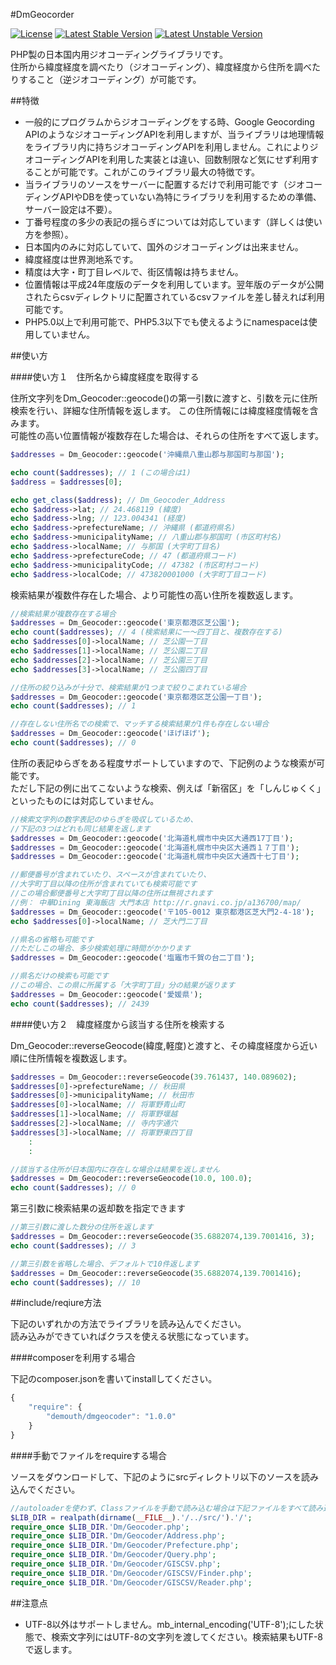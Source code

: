 #DmGeocorder

[![License](https://poser.pugx.org/demouth/dmgeocoder/license.png)](https://packagist.org/packages/demouth/dmgeocoder)
[![Latest Stable Version](https://poser.pugx.org/demouth/dmgeocoder/v/stable.png)](https://packagist.org/packages/demouth/dmgeocoder) 
[![Latest Unstable Version](https://poser.pugx.org/demouth/dmgeocoder/v/unstable.png)](https://packagist.org/packages/demouth/dmgeocoder)

PHP製の日本国内用ジオコーディングライブラリです。  
住所から緯度経度を調べたり（ジオコーディング）、緯度経度から住所を調べたりすること（逆ジオコーディング）が可能です。

##特徴

- 一般的にプログラムからジオコーディングをする時、Google Geocording APIのようなジオコーディングAPIを利用しますが、当ライブラリは地理情報をライブラリ内に持ちジオコーディングAPIを利用しません。これによりジオコーディングAPIを利用した実装とは違い、回数制限など気にせず利用することが可能です。これがこのライブラリ最大の特徴です。
- 当ライブラリのソースをサーバーに配置するだけで利用可能です（ジオコーディングAPIやDBを使っていない為特にライブラリを利用するための準備、サーバー設定は不要）。
- 丁番号程度の多少の表記の揺らぎについては対応しています（詳しくは使い方を参照）。
- 日本国内のみに対応していて、国外のジオコーディングは出来ません。
- 緯度経度は世界測地系です。
- 精度は大字・町丁目レベルで、街区情報は持ちません。
- 位置情報は平成24年度版のデータを利用しています。翌年版のデータが公開されたらcsvディレクトリに配置されているcsvファイルを差し替えれば利用可能です。
- PHP5.0以上で利用可能で、PHP5.3以下でも使えるようにnamespaceは使用していません。

##使い方

####使い方１　住所名から緯度経度を取得する

住所文字列をDm_Geocoder::geocode()の第一引数に渡すと、引数を元に住所検索を行い、詳細な住所情報を返します。
この住所情報には緯度経度情報を含みます。  
可能性の高い位置情報が複数存在した場合は、それらの住所をすべて返します。

```php
$addresses = Dm_Geocoder::geocode('沖縄県八重山郡与那国町与那国');

echo count($addresses); // 1 (この場合は1)
$address = $addresses[0];

echo get_class($address); // Dm_Geocoder_Address
echo $address->lat; // 24.468119 (緯度)
echo $address->lng; // 123.004341 (経度)
echo $address->prefectureName; // 沖縄県 (都道府県名)
echo $address->municipalityName; // 八重山郡与那国町 (市区町村名)
echo $address->localName; // 与那国 (大字町丁目名)
echo $address->prefectureCode; // 47 (都道府県コード)
echo $address->municipalityCode; // 47382 (市区町村コード)
echo $address->localCode; // 473820001000 (大字町丁目コード)
```

検索結果が複数件存在した場合、より可能性の高い住所を複数返します。
```php
//検索結果が複数存在する場合
$addresses = Dm_Geocoder::geocode('東京都港区芝公園');
echo count($addresses); // 4 (検索結果に一〜四丁目と、複数存在する)
echo $addresses[0]->localName; // 芝公園一丁目
echo $addresses[1]->localName; // 芝公園二丁目
echo $addresses[2]->localName; // 芝公園三丁目
echo $addresses[3]->localName; // 芝公園四丁目

//住所の絞り込みが十分で、検索結果が1つまで絞りこまれている場合
$addresses = Dm_Geocoder::geocode('東京都港区芝公園一丁目');
echo count($addresses); // 1

//存在しない住所名での検索で、マッチする検索結果が1件も存在しない場合
$addresses = Dm_Geocoder::geocode('ほげほげ');
echo count($addresses); // 0
```

住所の表記ゆらぎをある程度サポートしていますので、下記例のような検索が可能です。  
ただし下記の例に出てこないような検索、例えば「新宿区」を「しんじゅくく」といったものには対応していません。

```php
//検索文字列の数字表記のゆらぎを吸収しているため、
//下記の3つはどれも同じ結果を返します
$addresses = Dm_Geocoder::geocode('北海道札幌市中央区大通西17丁目');
$addresses = Dm_Geocoder::geocode('北海道札幌市中央区大通西１７丁目');
$addresses = Dm_Geocoder::geocode('北海道札幌市中央区大通西十七丁目');

//郵便番号が含まれていたり、スペースが含まれていたり、
//大字町丁目以降の住所が含まれていても検索可能です
//この場合郵便番号と大字町丁目以降の住所は無視されます
//例： 中華Dining 東海飯店 大門本店 http://r.gnavi.co.jp/a136700/map/
$addresses = Dm_Geocoder::geocode('〒105-0012 東京都港区芝大門2-4-18');
echo $addresses[0]->localName; // 芝大門二丁目

//県名の省略も可能です
//ただしこの場合、多少検索処理に時間がかかります
$addresses = Dm_Geocoder::geocode('塩竈市千賀の台二丁目');

//県名だけの検索も可能です
//この場合、この県に所属する「大字町丁目」分の結果が返ります
$addresses = Dm_Geocoder::geocode('愛媛県');
echo count($addresses); // 2439
```

####使い方２　緯度経度から該当する住所を検索する

Dm_Geocoder::reverseGeocode(緯度,軽度)と渡すと、その緯度経度から近い順に住所情報を複数返します。
```php
$addresses = Dm_Geocoder::reverseGeocode(39.761437, 140.089602);
$addresses[0]->prefectureName; // 秋田県
$addresses[0]->municipalityName; // 秋田市
$addresses[0]->localName; // 将軍野青山町
$addresses[1]->localName; // 将軍野堰越
$addresses[2]->localName; // 寺内字通穴
$addresses[3]->localName; // 将軍野東四丁目
    :
    :

//該当する住所が日本国内に存在しな場合は結果を返しません
$addresses = Dm_Geocoder::reverseGeocode(10.0, 100.0);
echo count($addresses); // 0
```

第三引数に検索結果の返却数を指定できます
```php
//第三引数に渡した数分の住所を返します
$addresses = Dm_Geocoder::reverseGeocode(35.6882074,139.7001416, 3);
echo count($addresses); // 3

//第三引数を省略した場合、デフォルトで10件返します
$addresses = Dm_Geocoder::reverseGeocode(35.6882074,139.7001416);
echo count($addresses); // 10
```

##include/reqiure方法

下記のいずれかの方法でライブラリを読み込んでください。  
読み込みができていればクラスを使える状態になっています。

####composerを利用する場合  

下記のcomposer.jsonを書いてinstallしてください。
```javascript
{
    "require": {
        "demouth/dmgeocoder": "1.0.0"
    }
}
```

####手動でファイルをrequireする場合

ソースをダウンロードして、下記のようにsrcディレクトリ以下のソースを読み込んでください。

```php
//autoloaderを使わず、Classファイルを手動で読み込む場合は下記ファイルをすべて読み込んでください
$LIB_DIR = realpath(dirname(__FILE__).'/../src/').'/';
require_once $LIB_DIR.'Dm/Geocoder.php';
require_once $LIB_DIR.'Dm/Geocoder/Address.php';
require_once $LIB_DIR.'Dm/Geocoder/Prefecture.php';
require_once $LIB_DIR.'Dm/Geocoder/Query.php';
require_once $LIB_DIR.'Dm/Geocoder/GISCSV.php';
require_once $LIB_DIR.'Dm/Geocoder/GISCSV/Finder.php';
require_once $LIB_DIR.'Dm/Geocoder/GISCSV/Reader.php';
```


##注意点

- UTF-8以外はサポートしません。mb_internal_encoding('UTF-8');にした状態で、検索文字列にはUTF-8の文字列を渡してください。検索結果もUTF-8で返します。
